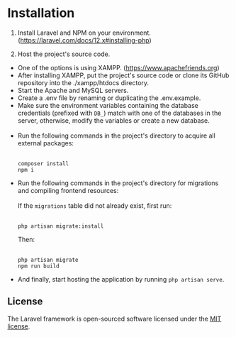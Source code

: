 # Installation

1. Install Laravel and NPM on your environment. (https://laravel.com/docs/12.x#installing-php)

2. Host the project's source code.
- One of the options is using XAMPP. (https://www.apachefriends.org)
- After installing XAMPP, put the project's source code or clone its GitHub repository into the ./xampp/htdocs directory.
- Start the Apache and MySQL servers.
- Create a .env file by renaming or duplicating the .env.example.
- Make sure the environment variables containing the database credentials (prefixed with `DB_`) match with one of the databases in the server, otherwise, modify the variables or create a new database.</br></br>
- Run the following commands in the project's directory to acquire all external packages:</br></br>
    ```
    composer install
    npm i
    ```
- Run the following commands in the project's directory for migrations and compiling frontend resources: </br>
    </br>If the `migrations` table did not already exist, first run:</br></br>
    ```
    php artisan migrate:install
    ```
    Then:</br></br>
    ```
    php artisan migrate
    npm run build
    ```
- And finally, start hosting the application by running `php artisan serve`.

## License

The Laravel framework is open-sourced software licensed under the [MIT license](https://opensource.org/licenses/MIT).
